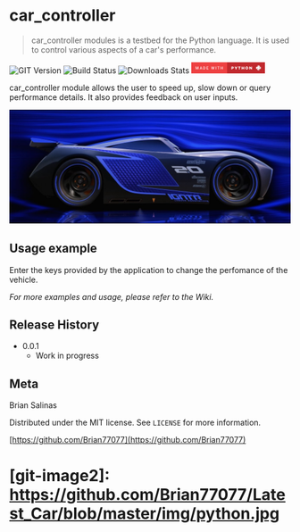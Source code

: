 # car_controller
> car_controller modules is a testbed for the Python language.  It is used to control various aspects of a car's performance.

![GIT Version][git-image]
![Build Status][brian-image]
![Downloads Stats][npm-downloads]
<img src="https://github.com/Brian77077/Latest_Car/blob/master/img/python.jpg" height="20">

car_controller module allows the user to speed up, slow down or query performance details.  It also provides feedback on user inputs.

![Header][car-header]

## Usage example

Enter the keys provided by the application to change the perfomance of the vehicle.

_For more examples and usage, please refer to the Wiki._

## Release History

* 0.0.1
    * Work in progress

## Meta

Brian Salinas

Distributed under the MIT license. See ``LICENSE`` for more information.

[https://github.com/Brian77077](https://github.com/Brian77077)

<!-- Markdown link & img dfn's -->
[git-image]: https://img.shields.io/badge/github-v0.0.1-brightgreen.svg
[car-header]: https://github.com/Brian77077/Latest_Car/blob/master/img/maxresdefault.jpg
[npm-downloads]: https://img.shields.io/badge/downloads-0%2Fmonth-yellowgreen.svg
# [git-image2]: https://github.com/Brian77077/Latest_Car/blob/master/img/python.jpg
[brian-image]: https://img.shields.io/badge/build-passing-green.svg

